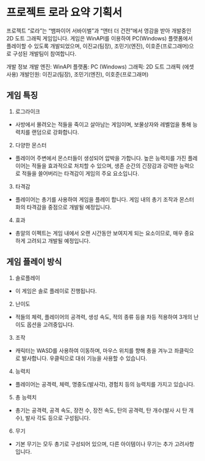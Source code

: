 # 프로젝트 로라 요약 기획서

프로젝트 “로라”는 “뱀파이어 서바이벌”과 “앤터 더 건전”에서 영감을 받아 개발중인 2D 도트 그래픽 게임입니다. 게임은 WinAPI를 이용하여 PC(Windows) 플랫폼에서 플레이할 수 있도록 개발되었으며, 이진교(팀장), 조민기(엔진), 이호준(프로그래머)으로 구성된 개발팀이 참여합니다.

개발 정보
개발 엔진: WinAPI
플랫폼: PC (Windows)
그래픽: 2D 도트 그래픽 (에셋 사용)
개발인원: 이진교(팀장), 조민기(엔진), 이호준(프로그래머)


## 게임 특징
1. 로그라이크
- 사방에서 몰려오는 적들을 죽이고 살아남는 게임이며, 보물상자와 레벨업을 통해 능력치를 랜덤으로 강화합니다.
2. 다양한 몬스터
- 플레이어 주변에서 몬스터들이 생성되어 압박을 가합니다. 높은 능력치를 가진 플레이어는 적들을 효과적으로 처치할 수 있으며, 생존 순간의 긴장감과 강력한 능력으로 적들을 쓸어버리는 타격감이 게임의 주요 요소입니다.
3. 타격감
- 플레이어는 총기를 사용하여 게임을 플레이 합니다. 게임 내의 총기 조작과 몬스터화의 타격감을 중점으로 개발될 예정입니다.
4. 효과
- 총알의 이펙트는 게임 내에서 오랜 시간동안 보여지게 되는 요소이므로, 매우 중요하게 고려되고 개발될 예정입니다.


## 게임 플레이 방식
1. 솔로플레이
- 이 게임은 솔로 플레이로 진행됩니다.
2. 난이도
- 적들의 체력, 플레이어의 공격력, 생성 속도, 적의 종류 등을 차등 적용하여 3개의 난이도 옵션을 고려중입니다.
3. 조작
- 캐릭터는 WASD를 사용하여 이동하며, 마우스 위치를 향해 총을 겨누고 좌클릭으로 발사합니다. 우클릭으로 대쉬 기능을 사용할 수 있습니다.
4. 능력치
- 플레이어는 공격력, 체력, 명중도(발사각), 경험치 등의 능력치를 가지고 있습니다.
5. 총 능력치
- 총기는 공격력, 공격 속도, 장전 수, 장전 속도, 탄의 공격력, 탄 개수(발사 시 탄 개수), 발사 각도 등으로 구성됩니다.
6. 무기
- 기본 무기는 모두 총기로 구성되어 있으며, 다른 아이템이나 무기는 추가 고려사항 입니다.
